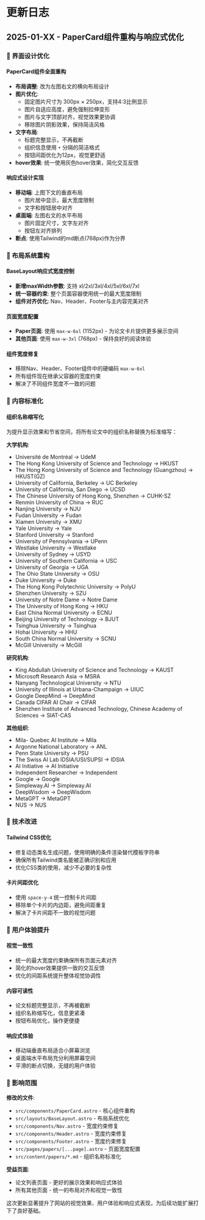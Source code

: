 # 更新日志

## 2025-01-XX - PaperCard组件重构与响应式优化

### 🎨 界面设计优化

#### PaperCard组件全面重构
- **布局调整**: 改为左图右文的横向布局设计
- **图片优化**: 
  - 固定图片尺寸为 300px × 250px，支持4:3比例显示
  - 图片自适应高度，避免强制拉伸变形
  - 图片与文字顶部对齐，视觉效果更协调
  - 移除图片阴影效果，保持简洁风格
- **文字布局**:
  - 标题完整显示，不再截断
  - 组织信息使用 `•` 分隔的简洁格式
  - 按钮间距优化为12px，视觉更舒适
- **hover效果**: 统一使用灰色hover效果，简化交互反馈

#### 响应式设计实现
- **移动端**: 上图下文的垂直布局
  - 图片居中显示，最大宽度限制
  - 文字和按钮居中对齐
- **桌面端**: 左图右文的水平布局
  - 图片固定尺寸，文字左对齐
  - 按钮左对齐排列
- **断点**: 使用Tailwind的md断点(768px)作为分界

### 📐 布局系统重构

#### BaseLayout响应式宽度控制
- **新增maxWidth参数**: 支持 xl/2xl/3xl/4xl/5xl/6xl/7xl
- **统一容器约束**: 整个页面容器使用统一的最大宽度限制
- **组件对齐优化**: Nav、Header、Footer与主内容完美对齐

#### 页面宽度配置
- **Paper页面**: 使用 `max-w-6xl` (1152px) - 为论文卡片提供更多展示空间
- **其他页面**: 使用 `max-w-3xl` (768px) - 保持良好的阅读体验

#### 组件宽度修复
- 移除Nav、Header、Footer组件中的硬编码 `max-w-6xl`
- 所有组件现在继承父容器的宽度约束
- 解决了不同组件宽度不一致的问题

### 📝 内容标准化

#### 组织名称缩写化
为提升显示效果和节省空间，将所有论文中的组织名称替换为标准缩写：

**大学机构**:
- Université de Montréal → UdeM
- The Hong Kong University of Science and Technology → HKUST
- The Hong Kong University of Science and Technology (Guangzhou) → HKUST(GZ)
- University of California, Berkeley → UC Berkeley
- University of California, San Diego → UCSD
- The Chinese University of Hong Kong, Shenzhen → CUHK-SZ
- Renmin University of China → RUC
- Nanjing University → NJU
- Fudan University → Fudan
- Xiamen University → XMU
- Yale University → Yale
- Stanford University → Stanford
- University of Pennsylvania → UPenn
- Westlake University → Westlake
- University of Sydney → USYD
- University of Southern California → USC
- University of Georgia → UGA
- The Ohio State University → OSU
- Duke University → Duke
- The Hong Kong Polytechnic University → PolyU
- Shenzhen University → SZU
- University of Notre Dame → Notre Dame
- The University of Hong Kong → HKU
- East China Normal University → ECNU
- Beijing University of Technology → BJUT
- Tsinghua University → Tsinghua
- Hohai University → HHU
- South China Normal University → SCNU
- McGill University → McGill

**研究机构**:
- King Abdullah University of Science and Technology → KAUST
- Microsoft Research Asia → MSRA
- Nanyang Technological University → NTU
- University of Illinois at Urbana-Champaign → UIUC
- Google DeepMind → DeepMind
- Canada CIFAR AI Chair → CIFAR
- Shenzhen Institute of Advanced Technology, Chinese Academy of Sciences → SIAT-CAS

**其他组织**:
- Mila- Quebec AI Institute → Mila
- Argonne National Laboratory → ANL
- Penn State University → PSU
- The Swiss AI Lab IDSIA/USI/SUPSI → IDSIA
- AI Initiative → AI Initiative
- Independent Researcher → Independent
- Google → Google
- Simpleway.AI → Simpleway.AI
- DeepWisdom → DeepWisdom
- MetaGPT → MetaGPT
- NUS → NUS

### 🔧 技术改进

#### Tailwind CSS优化
- 修复动态类名生成问题，使用明确的条件渲染替代模板字符串
- 确保所有Tailwind类名能被正确识别和应用
- 优化CSS类的使用，减少不必要的复杂性

#### 卡片间距优化
- 使用 `space-y-4` 统一控制卡片间距
- 移除单个卡片的内边距，避免间距重复
- 解决了卡片间距不一致的视觉问题

### 📱 用户体验提升

#### 视觉一致性
- 统一的最大宽度约束确保所有页面元素对齐
- 简化的hover效果提供一致的交互反馈
- 优化的间距系统提升整体视觉协调性

#### 内容可读性
- 论文标题完整显示，不再被截断
- 组织名称缩写化，信息更紧凑
- 按钮布局优化，操作更便捷

#### 响应式体验
- 移动端垂直布局适合小屏幕浏览
- 桌面端水平布局充分利用屏幕空间
- 平滑的断点切换，无缝的用户体验

### 🎯 影响范围

**修改的文件**:
- `src/components/PaperCard.astro` - 核心组件重构
- `src/layouts/BaseLayout.astro` - 布局系统优化
- `src/components/Nav.astro` - 宽度约束修复
- `src/components/Header.astro` - 宽度约束修复
- `src/components/Footer.astro` - 宽度约束修复
- `src/pages/papers/[...page].astro` - 页面宽度配置
- `src/content/papers/*.md` - 组织名称标准化

**受益页面**:
- 论文列表页面 - 更好的展示效果和响应式体验
- 所有其他页面 - 统一的布局对齐和视觉一致性

这次更新显著提升了网站的视觉效果、用户体验和响应式表现，为后续功能扩展打下了良好基础。
